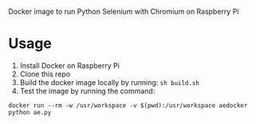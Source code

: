 Docker image to run Python Selenium with Chromium on Raspberry Pi

# Usage
1. Install Docker on Raspberry Pi
1. Clone this repo
1. Build the docker image locally by running: `sh build.sh`
1. Test the image by running the command:
```
docker run --rm -w /usr/workspace -v $(pwd):/usr/workspace aedocker python ae.py
```
